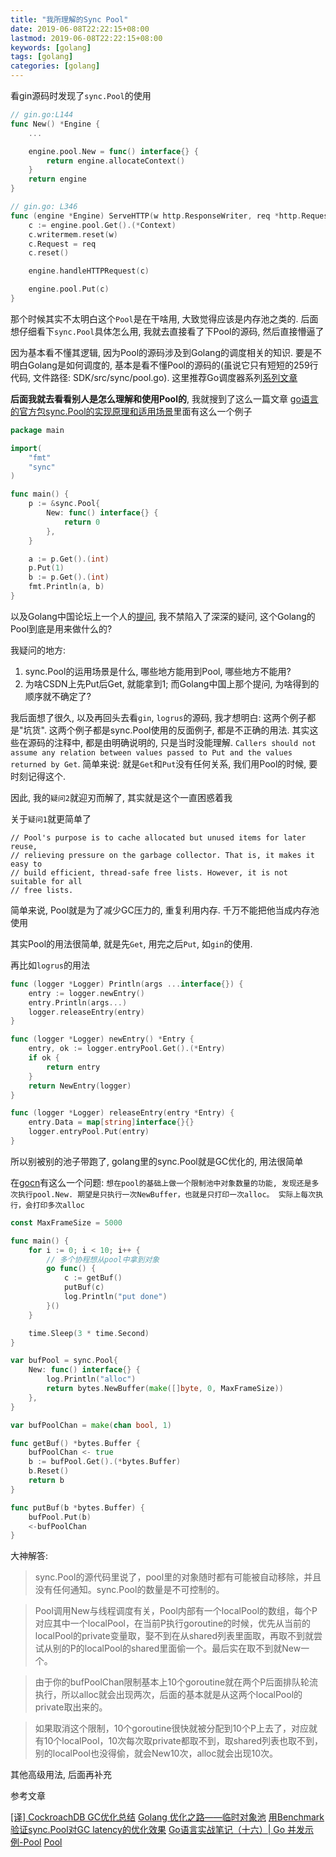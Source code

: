 ```yaml
---
title: "我所理解的Sync Pool"
date: 2019-06-08T22:22:15+08:00
lastmod: 2019-06-08T22:22:15+08:00
keywords: [golang]
tags: [golang]
categories: [golang]
---
```


看gin源码时发现了`sync.Pool`的使用

```go
// gin.go:L144
func New() *Engine {
	...

	engine.pool.New = func() interface{} {
		return engine.allocateContext()
	}
	return engine
}

// gin.go: L346
func (engine *Engine) ServeHTTP(w http.ResponseWriter, req *http.Request) {
	c := engine.pool.Get().(*Context)
	c.writermem.reset(w)
	c.Request = req
	c.reset()

	engine.handleHTTPRequest(c)

	engine.pool.Put(c)
}
```

那个时候其实不太明白这个`Pool`是在干啥用, 大致觉得应该是内存池之类的. 后面想仔细看下`sync.Pool`具体怎么用, 我就去直接看了下Pool的源码, 然后直接懵逼了

因为基本看不懂其逻辑, 因为Pool的源码涉及到Golang的调度相关的知识. 要是不明白Golang是如何调度的, 基本是看不懂Pool的源码的(虽说它只有短短的259行代码, 文件路径: SDK/src/sync/pool.go). 这里推荐Go调度器系列[系列文章](http://lessisbetter.site/2019/03/10/golang-scheduler-1-history/)

**后面我就去看看别人是怎么理解和使用Pool的**, 我就搜到了这么一篇文章 [go语言的官方包sync.Pool的实现原理和适用场景](https://blog.csdn.net/yongjian_lian/article/details/42058893)里面有这么一个例子

```go
package main

import(
    "fmt"
    "sync"
)

func main() {
    p := &sync.Pool{
        New: func() interface{} {
            return 0
        },
    }

    a := p.Get().(int)
    p.Put(1)
    b := p.Get().(int)
    fmt.Println(a, b)
}
```

以及Golang中国论坛上一个人的[提问](https://golangtc.com/t/57e50b93b09ecc163500022d), 我不禁陷入了深深的疑问, 这个Golang的Pool到底是用来做什么的?

我疑问的地方:

1. sync.Pool的运用场景是什么, 哪些地方能用到Pool, 哪些地方不能用?
2. 为啥CSDN上先Put后Get, 就能拿到1; 而Golang中国上那个提问, 为啥得到的顺序就不确定了?

我后面想了很久, 以及再回头去看`gin`, `logrus`的源码, 我才想明白: 这两个例子都是"坑货". 这两个例子都是sync.Pool使用的反面例子, 都是不正确的用法. 其实这些在源码的注释中, 都是由明确说明的, 只是当时没能理解. `Callers should not assume any relation between values passed to Put and the values returned by Get`. 简单来说: 就是`Get`和`Put`没有任何关系, 我们用Pool的时候, 要时刻记得这个.

因此, 我的`疑问2`就迎刃而解了, 其实就是这个一直困惑着我

关于`疑问1`就更简单了 

```
// Pool's purpose is to cache allocated but unused items for later reuse,
// relieving pressure on the garbage collector. That is, it makes it easy to
// build efficient, thread-safe free lists. However, it is not suitable for all
// free lists.
```

简单来说, Pool就是为了减少GC压力的, 重复利用内存. 千万不能把他当成内存池使用

其实Pool的用法很简单, 就是先`Get`, 用完之后`Put`, 如`gin`的使用.

再比如`logrus`的用法

```go
func (logger *Logger) Println(args ...interface{}) {
	entry := logger.newEntry()
	entry.Println(args...)
	logger.releaseEntry(entry)
}

func (logger *Logger) newEntry() *Entry {
	entry, ok := logger.entryPool.Get().(*Entry)
	if ok {
		return entry
	}
	return NewEntry(logger)
}

func (logger *Logger) releaseEntry(entry *Entry) {
	entry.Data = map[string]interface{}{}
	logger.entryPool.Put(entry)
}
```

所以别被别的池子带跑了, golang里的sync.Pool就是GC优化的, 用法很简单

在[gocn](https://gocn.vip/question/3415)有这么一个问题: `想在pool的基础上做一个限制池中对象数量的功能, 发现还是多次执行pool.New. 期望是只执行一次NewBuffer，也就是只打印一次alloc。 实际上每次执行，会打印多次alloc`

```go
const MaxFrameSize = 5000

func main() {
    for i := 0; i < 10; i++ {
        // 多个协程想从pool中拿到对象
        go func() {
            c := getBuf()
            putBuf(c)
            log.Println("put done")
        }()
    }

    time.Sleep(3 * time.Second)
}

var bufPool = sync.Pool{
    New: func() interface{} {
        log.Println("alloc")
        return bytes.NewBuffer(make([]byte, 0, MaxFrameSize))
    },
}

var bufPoolChan = make(chan bool, 1)

func getBuf() *bytes.Buffer {
    bufPoolChan <- true
    b := bufPool.Get().(*bytes.Buffer)
    b.Reset()
    return b
}

func putBuf(b *bytes.Buffer) {
    bufPool.Put(b)
    <-bufPoolChan
}
```

大神解答:

>sync.Pool的源代码里说了，pool里的对象随时都有可能被自动移除，并且没有任何通知。sync.Pool的数量是不可控制的。

> Pool调用New与线程调度有关，Pool内部有一个localPool的数组，每个P对应其中一个localPool，在当前P执行goroutine的时候，优先从当前的localPool的private变量取，娶不到在从shared列表里面取，再取不到就尝试从别的P的localPool的shared里面偷一个。最后实在取不到就New一个。

> 由于你的bufPoolChan限制基本上10个goroutine就在两个P后面排队轮流执行，所以alloc就会出现两次，后面的基本就是从这两个localPool的private取出来的。

> 如果取消这个限制，10个goroutine很快就被分配到10个P上去了，对应就有10个localPool，10次每次取private都取不到，取shared列表也取不到，别的localPool也没得偷，就会New10次，alloc就会出现10次。

其他高级用法, 后面再补充

参考文章

[[译] CockroachDB GC优化总结](https://segmentfault.com/a/1190000004046212)
[Golang 优化之路——临时对象池](https://blog.cyeam.com/golang/2017/02/08/go-optimize-slice-pool)
[用Benchmark验证sync.Pool对GC latency的优化效果](https://blog.yuantops.com/tech/sync-pool-benchmark/)
[Go语言实战笔记（十六）| Go 并发示例-Pool](https://www.flysnow.org/2017/05/01/go-in-action-go-pool.html)
[Pool](https://godoc.org/sync#Pool)